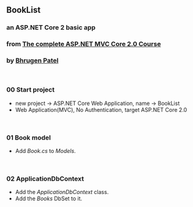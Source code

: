 ## BookList
### an ASP.NET Core 2 basic app

### from [The complete ASP.NET MVC Core 2.0 Course ](https://www.udemy.com/the-complete-aspnet-mvc-core-20-course/)
### by [Bhrugen Patel](https://www.udemy.com/user/bhrugenpatel/)


&nbsp;
### 00 Start project

* new project -> ASP.NET Core Web Application, name -> BookList
* Web Application(MVC), No Authentication, target ASP.NET Core 2.0


&nbsp;
### 01 Book model

* Add *Book.cs* to *Models*.


&nbsp;
### 02 ApplicationDbContext

* Add the *ApplicationDbContext* class.
* Add the *Books* DbSet to it.
